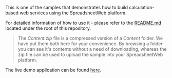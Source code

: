 This is one of the samples that demonstrates how to build calculation-based web services using the SpreadsheetWeb platform. 

For detailed information of how to use it - please refer to the [README.md](../../../README.md) located under the root of this repository.

> The *Content.zip* file is a compressed version of a *Content* folder. We have put them both here for your convenience. By browsing a folder you can see it's contents without a need of downloading, whereas the zip file can be used to upload the sample into your SpreadsheetWeb platform.

The live demo application can be found [here](https://www.spreadsheetweb.com/project/unit-converter-mobile-enabled/).
